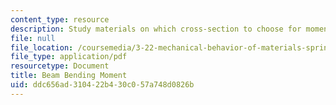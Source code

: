 ```yaml
---
content_type: resource
description: Study materials on which cross-section to choose for moment of inertia.
file: null
file_location: /coursemedia/3-22-mechanical-behavior-of-materials-spring-2008/ddc656ad310422b430c057a748d0826b_cros_sectn_qustn.pdf
file_type: application/pdf
resourcetype: Document
title: Beam Bending Moment
uid: ddc656ad-3104-22b4-30c0-57a748d0826b
---
```

